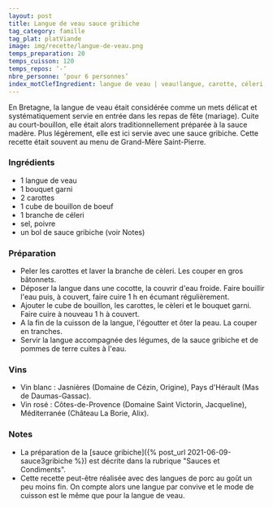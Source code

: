 ```yaml
---
layout: post
title: Langue de veau sauce gribiche
tag_category: famille
tag_plat: platViande
image: img/recette/langue-de-veau.png
temps_preparation: 20
temps_cuisson: 120
temps_repos: ‘-‘
nbre_personne: ‘pour 6 personnes’
index_motClefIngredient: langue de veau | veau!langue, carotte, céleri, sauce gribiche | sauce!gribiche
---
```

En Bretagne, la langue de veau était considérée comme un mets délicat et systématiquement servie en entrée dans les repas de fête (mariage). Cuite au court-bouillon, elle était alors traditionnellement préparée à la sauce madère. Plus légèrement, elle est ici servie avec une sauce gribiche. Cette recette était souvent au menu de Grand-Mère Saint-Pierre.

### Ingrédients
* 1 langue de veau
* 1 bouquet garni
* 2 carottes
* 1 cube de bouillon de boeuf
* 1 branche de céleri
* sel, poivre
* un bol de sauce gribiche (voir Notes)

### Préparation
* Peler les carottes et laver la branche de cèleri. Les couper en gros bâtonnets.
* Déposer la langue dans une cocotte, la couvrir d'eau froide. Faire bouillir l'eau puis, à couvert, faire cuire 1 h en écumant régulièrement.
* Ajouter le cube de bouillon, les carottes, le cèleri et le bouquet garni. Faire cuire à nouveau 1 h à couvert.
* A la fin de la cuisson de la langue, l'égoutter et ôter la peau. La couper en tranches.
* Servir la langue accompagnée des légumes, de la sauce gribiche et de pommes de terre cuites à l'eau.

### Vins
* Vin blanc : Jasnières	(Domaine de Cézin, Origine), Pays d'Hérault (Mas de Daumas-Gassac).
* Vin rosé : Côtes-de-Provence (Domaine Saint Victorin, Jacqueline), Méditerranée	(Château La Borie, Alix).

### Notes
* La préparation de la [sauce gribiche]({% post_url 2021-06-09-sauce3gribiche %}) est décrite dans la rubrique "Sauces et Condiments".
* Cette recette peut-être réalisée avec des langues de porc au goût un peu moins fin. On compte alors une langue par convive et le mode de cuisson est le même que pour la langue de veau.

